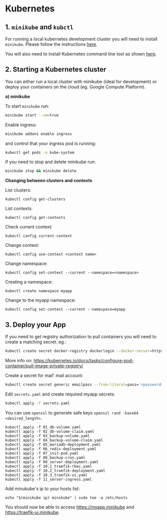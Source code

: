 # Kubernetes

## 1. `minikube` and `kubctl`

For running a local kubernetes development cluster you will need to install `minikube`. Please follow the instructions [here](https://kubernetes.io/docs/tasks/tools/install-minikube/).

You will also need to install Kubernetes command line tool as shown [here](https://kubernetes.io/docs/tasks/tools/install-kubectl/).

## 2. Starting a Kubernetes cluster

You can either run a local cluster with minikube (ideal for development) or deploy your containers on the cloud (eg. Google Compute Platform).

**a) minikube**

To start `minikube` run:
```bash
minikube start --vm=true
```
Enable ingress:
```bash
minikube addons enable ingress
```
and control that your ingress pod is running:
```bash
kubectl get pods -n kube-system
```
If you need to stop and delete minikube run:
```bash
minikube stop && minikube delete
```

**Changing between clusters and contexts**

List clusters:
```
kubectl config get-clusters
```

List contexts:
```
kubectl config get-contexts
```

Check current context:
```
kubectl config current-context
```

Change context:
```
kubectl config use-context <context name>
```

Change namespace:
```
kubectl config set-context --current --namespace=<namespace>
```

Creating a namespace:
```
kubectl create namespace myapp
```

Change to the myapp namespace:
```
kubectl config set-context --current --namespace=myapp
```

## 3. Deploy your App

If you need to get registry authorization to pull containers you will need to create a matching secret. eg.:
```bash
kubectl create secret docker-registry dockerlogin --docker-server=https://index.docker.io/v1/ --docker-username=<registry user name> --docker-password=<access_token> --docker-email=<your associated email>
```
More info on: https://kubernetes.io/docs/tasks/configure-pod-container/pull-image-private-registry/

Create a secret for mail' mail account:
```bash
kubectl create secret generic emailpass --from-literal=pass='<password>'
```
Edit `secrets.yaml` and create required myapp secrets:
```bash
kubectl apply -f secrets.yaml
```
You can use `openssl` to generate safe keys `openssl rand -base64 <desired_length>`.

```
kubectl apply -f 01_db-volume.yaml 
kubectl apply -f 02_db-volume-claim.yaml
kubectl apply -f 03_backup-volume.yaml 
kubectl apply -f 04_backup-volume-claim.yaml
kubectl apply -f 05_mariadb-deployment.yaml
kubectl apply -f 06_redis-deployment.yaml
kubectl apply -f 07_init-pod.yaml
kubectl apply -f 08_backup-cron.yaml
kubectl apply -f 09_server-deployment.yaml
kubectl apply -f 10.1_traefik-rbac.yaml
kubectl apply -f 10.2_traefik-deployment.yaml 
kubectl apply -f 10.3_traefik-ui.yaml
kubectl apply -f 11_server-ingress.yaml
```
Add minukube's ip to your hosts list:
```
echo "$(minikube ip) minikube" | sudo tee -a /etc/hosts
```

You should now be able to access https://myapp.minikube and https://traefik-ui.minikube.